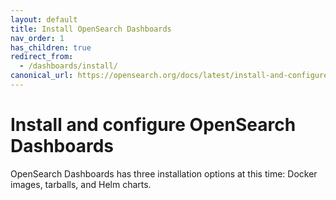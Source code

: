 ```yaml
---
layout: default
title: Install OpenSearch Dashboards
nav_order: 1
has_children: true
redirect_from:
  - /dashboards/install/
canonical_url: https://opensearch.org/docs/latest/install-and-configure/install-dashboards/index/
---
```


# Install and configure OpenSearch Dashboards

OpenSearch Dashboards has three installation options at this time: Docker images, tarballs, and Helm charts.
